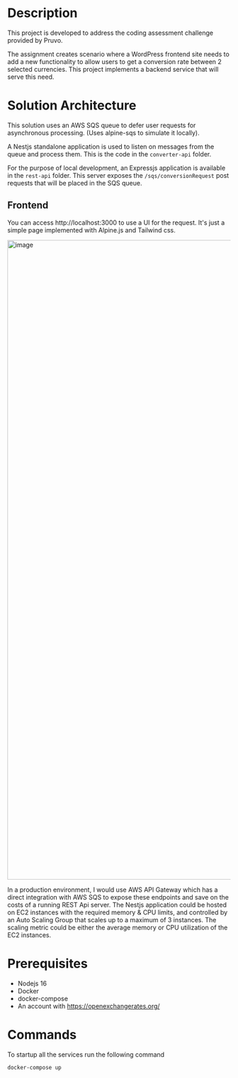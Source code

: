 # Description

This project is developed to address the coding assessment challenge provided by Pruvo.

The assignment creates scenario where a WordPress frontend site needs to add a new functionality to allow users to get a conversion rate between 2 selected currencies. This project implements a backend service that will serve this need.

# Solution Architecture

This solution uses an AWS SQS queue to defer user requests for asynchronous processing. (Uses alpine-sqs to simulate it locally).

A Nestjs standalone application is used to listen on messages from the queue and process them. This is the code in the `converter-api` folder.

For the purpose of local development, an Expressjs application is available in the `rest-api` folder. This server exposes the `/sqs/conversionRequest` post requests that will be placed in the SQS queue.

## Frontend
You can access http://localhost:3000 to use a UI for the request. It's just a simple page implemented with Alpine.js and Tailwind css.

<img width="1439" alt="image" src="https://user-images.githubusercontent.com/54335160/228325712-d7fd6e0c-cabe-4521-81d6-432b8e474780.png">

In a production environment, I would use AWS API Gateway which has a direct integration with AWS SQS to expose these endpoints and save on the costs of a running REST Api server. The Nestjs application could be hosted on EC2 instances with the required memory & CPU limits, and controlled by an Auto Scaling Group that scales up to a maximum of 3 instances. The scaling metric could be either the average memory or CPU utilization of the EC2 instances.

# Prerequisites
- Nodejs 16
- Docker
- docker-compose
- An account with https://openexchangerates.org/


# Commands
To startup all the services run the following command
```
docker-compose up
```
